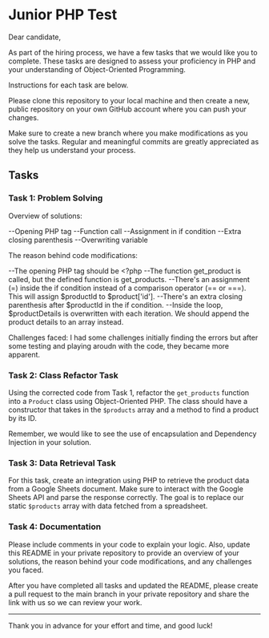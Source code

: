 # Junior PHP Test

Dear candidate,

As part of the hiring process, we have a few tasks that we would like you to complete. These tasks are designed to assess your proficiency in PHP and your understanding of 
Object-Oriented Programming. 

Instructions for each task are below. 

Please clone this repository to your local machine and then create a new, public repository on your own GitHub account where you can push your changes. 

Make sure to create a new branch where you make modifications as you solve the tasks. Regular and meaningful commits are greatly appreciated as they help us understand your process. 

## Tasks

### Task 1: Problem Solving
Overview of solutions:

--Opening PHP tag
--Function call
--Assignment in if condition
--Extra closing parenthesis
--Overwriting variable 

The reason behind code modifications:

--The opening PHP tag should be <?php
--The function get_product is called, but the defined function is get_products.
--There's an assignment (=) inside the if condition instead of a comparison operator (== or ===). This will assign $productId to $product['id'].
--There's an extra closing parenthesis after $productId in the if condition. 
--Inside the loop, $productDetails is overwritten with each iteration. We should append the product details to an array instead.

Challenges faced: I had some challenges initially finding the errors but after some testing and playing aroudn with the code, they became more apparent.


### Task 2: Class Refactor Task

Using the corrected code from Task 1, refactor the `get_products` function into a `Product` class using Object-Oriented PHP. The class should have a constructor that takes in the `$products` array and a method to find a product by its ID.

Remember, we would like to see the use of encapsulation and Dependency Injection in your solution.

### Task 3: Data Retrieval Task

For this task, create an integration using PHP to retrieve the product data from a Google Sheets document. Make sure to interact with the Google Sheets API and parse the response correctly. The goal is to replace our static `$products` array with data fetched from a spreadsheet.

### Task 4: Documentation

Please include comments in your code to explain your logic. Also, update this README in your private repository to provide an overview of your solutions, the reason behind your code 
modifications, and any challenges you faced.

After you have completed all tasks and updated the README, please create a pull request to the main branch in your private repository and share the link with us so we can review your 
work.

---
Thank you in advance for your effort and time, and good luck!
